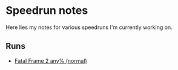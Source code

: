 # Speedrun notes
Here lies my notes for various speedruns I'm currently working on.

## Runs

* [Fatal Frame 2 any% (normal)](https://github.com/Kiniamaro/Speedrun_notes/blob/master/Fatal_Frame_2.md)
